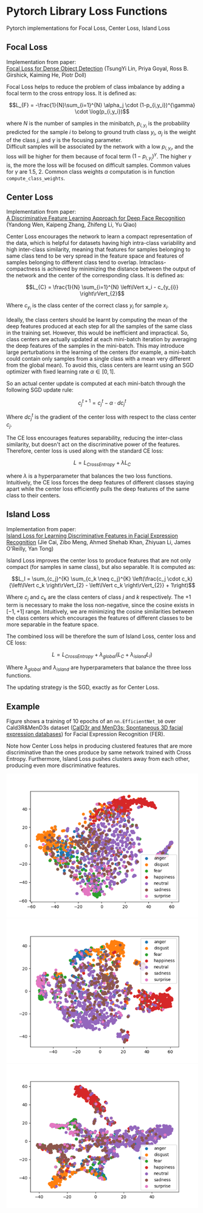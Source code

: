 <!-- docs/index.md -->

# Pytorch Library Loss Functions

Pytorch implementations for Focal Loss, Center Loss, Island Loss

## Focal Loss
Implementation from paper:  
[Focal Loss for Dense Object Detection](http://arxiv.org/abs/1708.02002) (TsungYi Lin, Priya Goyal, Ross B. Girshick, Kaiming He, Piotr Doll)

Focal Loss helps to reduce the problem of class imbalance by adding a focal term to the cross entropy loss. It is defined as:

$$L_{F} = -\frac{1}{N}\sum_{i=1}^{N} \alpha_j \cdot (1-p_{i,y_i})^{\gamma} \cdot \log(p_{i,y_i})$$

where $N$ is the number of samples in the minibatch, $p_{i, y_i}$ is the probability predicted for the sample $i$ to belong to ground truth class $y_i$, $\alpha_j$ is the weight of the class $j$, and $\gamma$ is the focusing parameter.  
Difficult samples will be associated by the network with a low $p_{i,y_i}$, and the loss will be higher for them because of focal term $(1- p_{i,y_i})^\gamma$. The higher $\gamma$ is, the more the loss will be focused on difficult samples. Common values for $\gamma$ are 1.5, 2. Common class weights $\alpha$ computation is in function `compute_class_weights`.

## Center Loss
Implementation from paper:  
[A Discriminative Feature Learning Approach for Deep Face Recognition](https://api.semanticscholar.org/CorpusID:4711865) (Yandong Wen, Kaipeng Zhang, Zhifeng Li, Yu Qiao)

Center Loss encourages the network to learn a compact representation of the data, which is helpful for datasets having high intra-class variability and high inter-class similarity, meaning that features for samples belonging to same class tend to be very spread in the feature space and features of samples belonging to different class tend to overlap. Intraclass-compactness is achieved by minimizing the distance between the output of the network and the center of the corresponding class. It is defined as:

$$L_{C} = \frac{1}{N} \sum_{i=1}^{N} \left\lVert x_i - c_{y_{i}} \right\rVert_{2}$$

Where $c_{y_{i}}$ is the class center of the correct class $y_i$ for sample ${x}_i$.

Ideally, the class centers should be learnt by computing the mean of the deep features produced at each step for all the samples of the same class in the training set. However, this would be inefficient and impractical. So, class centers are actually updated at each mini-batch iteration by averaging the deep features of the samples in the mini-batch. This may introduce large perturbations in the learning of the centers (for example, a mini-batch could contain only samples from a single class with a mean very different from the global mean). To avoid this, class centers are learnt using an SGD optimizer with fixed learning rate $\alpha \in [0,1]$.

So an actual center update is computed at each mini-batch through the following SGD update rule:

$$c_{j}^{t+1} = c_{j}^{t} - \alpha \cdot dc_{j}^{t}$$

Where $d{c}_{j}^{t}$ is the gradient of the center loss with respect to the class center $c_j$.

The CE loss encourages features separability, reducing the inter-class similarity, but doesn't act on the discriminative power of the features. Therefore, center loss is used along with the standard CE loss:

$$L = {L}_{CrossEntropy} + \lambda {L}_C$$

where $\lambda$ is a hyperparameter that balances the two loss functions. Intuitively, the CE loss forces the deep features of different classes staying apart while the center loss efficiently pulls the deep features of the same class to their centers.

## Island Loss
Implementation from paper:  
[Island Loss for Learning Discriminative Features in Facial Expression Recognition](http://arxiv.org/abs/1708.02002) (Jie Cai, Zibo Meng, Ahmed Shehab Khan, Zhiyuan Li, James O'Reilly, Yan Tong)

Island Loss improves the center loss to produce features that are not only compact (for samples in same class), but also separable. It is computed as:

$$L_I = \sum_{c_j}^{K} \sum_{c_k \neq c_j}^{K} \left(\frac{c_j \cdot c_k}{\left\lVert c_k \right\rVert_{2} - \left\lVert c_k \right\rVert_{2}} + 1\right)$$

Where ${c}_j$ and ${c}_k$ are the class centers of class $j$ and $k$ respectively. The +1 term is necessary to make the loss non-negative, since the cosine exists in $[-1,+1]$ range. Intuitively, we are minimizing the cosine similarities between the class centers which encourages the features of different classes to be more separable in the feature space.

The combined loss will be therefore the sum of Island Loss, center loss and CE loss:

$$L = L_{CrossEntropy} + \lambda_{global} (L_C + \lambda_{island} L_I)$$

Where $\lambda_{global}$ and $\lambda_{island}$ are hyperparameters that balance the three loss functions. 

The updating strategy is the SGD, exactly as for Center Loss.

## Example
Figure shows a training of 10 epochs of an `nn.EfficientNet_b0` over Cald3R&MenD3s dataset ([CalD3r and MenD3s: Spontaneous 3D facial expression databases](https://www.sciencedirect.com/science/article/pii/S1047320323002833)) for Facial Expression Recognition (FER).

Note how Center Loss helps in producing clustered features that are more discriminative than the ones produce by same network trained with Cross Entropy. Furthermore, Island Loss pushes clusters away from each other, producing even more discriminative features.

![CrossEntropy Loss](Images/cross.png)
![Center Loss](Images/center.png)
![Island Loss](Images/island.png)